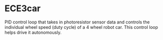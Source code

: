# ECE3car

PID control loop that takes in photoresistor sensor data and controls the individual wheel speed (duty cycle) of a 4 wheel robot car. This control loop helps drive it autonomously.
